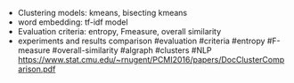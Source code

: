 - Clustering models: kmeans, bisecting kmeans
- word embedding: tf-idf model
- Evaluation criteria: entropy, Fmeasure, overall similarity
- experiments and results comparison
#evaluation #criteria #entropy #F-measure #overall-similarity #algraph #clusters #NLP
https://www.stat.cmu.edu/~rnugent/PCMI2016/papers/DocClusterComparison.pdf